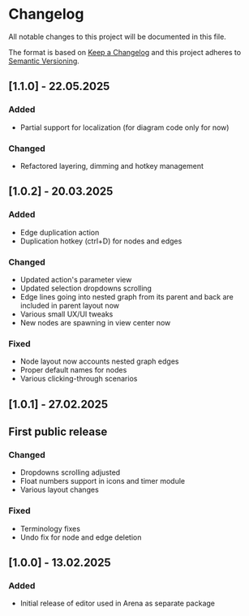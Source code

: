 # Changelog
All notable changes to this project will be documented in this file.

The format is based on [Keep a Changelog](http://keepachangelog.com/en/1.0.0/)
and this project adheres to [Semantic Versioning](http://semver.org/spec/v2.0.0.html).

<!-- Headers should be listed in this order: Added, Changed, Deprecated, Removed, Fixed, Security -->

## [1.1.0] - 22.05.2025
### Added
 - Partial support for localization (for diagram code only for now)
### Changed
 - Refactored layering, dimming and hotkey management

## [1.0.2] - 20.03.2025
### Added
 - Edge duplication action
 - Duplication hotkey (ctrl+D) for nodes and edges
### Changed
 - Updated action's parameter view
 - Updated selection dropdowns scrolling
 - Edge lines going into nested graph from its parent and back are included in parent layout now
 - Various small UX/UI tweaks
 - New nodes are spawning in view center now
### Fixed
 - Node layout now accounts nested graph edges
 - Proper default names for nodes
 - Various clicking-through scenarios

## [1.0.1] - 27.02.2025
## First public release
### Changed
 - Dropdowns scrolling adjusted
 - Float numbers support in icons and timer module
 - Various layout changes
### Fixed
 - Terminology fixes
 - Undo fix for node and edge deletion

## [1.0.0] - 13.02.2025
### Added
 - Initial release of editor used in Arena as separate package